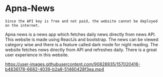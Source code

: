 # Apna-News
`Since the API key is free and not paid, the website cannot be deployed on the internet.`

Apna news is a news app which fetches daily news directly from news API.
This website is made using ReactJs and bootstrap.
The news can be viewed category wise and there is a feature called dark mode for night reading.
The website fetches news directly from API and refreshes daily.
There is a great user experience in this website.

https://user-images.githubusercontent.com/90828935/157020416-b4836178-6682-4039-b2a8-51460428f3ea.mp4

